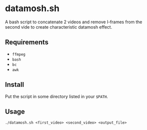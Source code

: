# datamosh.sh
A bash script to concatenate 2 videos and remove I-frames from the second vide to create characteristic datamosh effect. 

## Requirements
- `ffmpeg`
- `bash`
- `bc`
- `awk`

## Install
Put the script in some directory listed in your `$PATH`.

## Usage
```
./datamosh.sh <first_video> <second_video> <output_file>
```
